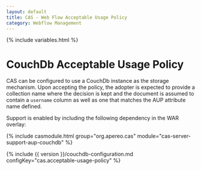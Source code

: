 ```yaml
---
layout: default
title: CAS - Web Flow Acceptable Usage Policy
category: Webflow Management
---
```


{% include variables.html %}

# CouchDb Acceptable Usage Policy

CAS can be configured to use a CouchDb instance as the storage mechanism. Upon accepting the
policy, the adopter is expected to provide a collection name where the decision is kept and
the document is assumed to contain a `username` column as well as one that matches the AUP attribute name defined.

Support is enabled by including the following dependency in the WAR overlay:

{% include casmodule.html group="org.apereo.cas" module="cas-server-support-aup-couchdb" %}

{% include {{ version }}/couchdb-configuration.md configKey="cas.acceptable-usage-policy" %}
